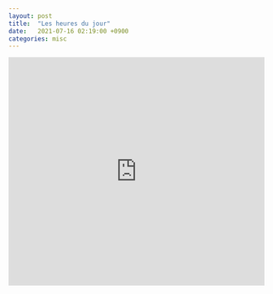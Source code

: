 ```yaml
---
layout: post
title:  "Les heures du jour"
date:   2021-07-16 02:19:00 +0900
categories: misc
---
```

<iframe allow="autoplay *; encrypted-media *; fullscreen *" frameborder="0" height="450" style="width:100%;max-width:660px;overflow:hidden;background:transparent;" sandbox="allow-forms allow-popups allow-same-origin allow-scripts allow-storage-access-by-user-activation allow-top-navigation-by-user-activation" src="https://embed.music.apple.com/kr/album/haydn-2032-vol-10-les-heures-du-jour/1567553784"></iframe>